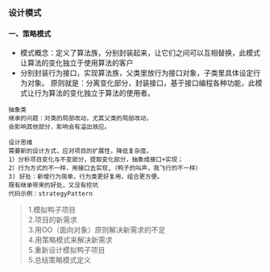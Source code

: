 ### 设计模式
#### 一、策略模式
* 模式概念：定义了算法族，分别封装起来，让它们之间可以互相替换，此模式让算法的变化独立于使用算法的客户
* 分别封装行为接口，实现算法族，父类里放行为接口对象，子类里具体设定行为对象。
   原则就是：分离变化部分，封装接口，基于接口编程各种功能，此模式让行为算法的变化独立于算法的使用者。

``` text
抽象类
继承的问题：对类的局部改动，尤其父类的局部改动，
会影响其他部分，影响会有溢出效应。

设计思维
需要新的设计方式，应对项目的扩展性，降低复杂度。
1）分析项目变化与不变部分，提取变化部分，抽象成接口+实现；
2）行为方式的不一样，用接口去实现,（鸭子的叫声，我飞行的不一样）
3) 好处：新增行为简单，行为类更好复用，组合更方便。
既有继承带来的好处，又没有挖坑
代码示例：strategyPattern
```

> 1.模拟鸭子项目  
> 2.项目的新需求  
> 3.用OO（面向对象）原则解决新需求的不足  
> 4.用策略模式来解决新需求  
> 5.重新设计模拟鸭子项目  
> 5.总结策略模式定义  


